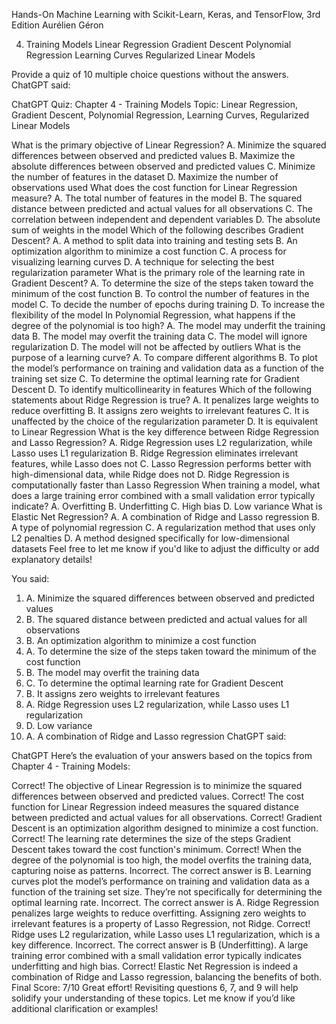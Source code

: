 Hands-On Machine Learning with Scikit-Learn, Keras, and TensorFlow, 3rd Edition
Aurélien Géron

4. Training Models
Linear Regression
Gradient Descent
Polynomial Regression
Learning Curves
Regularized Linear Models

Provide a quiz of 10 multiple choice questions without the answers.
ChatGPT said:

ChatGPT
Quiz: Chapter 4 - Training Models
Topic: Linear Regression, Gradient Descent, Polynomial Regression, Learning Curves, Regularized Linear Models

What is the primary objective of Linear Regression?
A. Minimize the squared differences between observed and predicted values
B. Maximize the absolute differences between observed and predicted values
C. Minimize the number of features in the dataset
D. Maximize the number of observations used
What does the cost function for Linear Regression measure?
A. The total number of features in the model
B. The squared distance between predicted and actual values for all observations
C. The correlation between independent and dependent variables
D. The absolute sum of weights in the model
Which of the following describes Gradient Descent?
A. A method to split data into training and testing sets
B. An optimization algorithm to minimize a cost function
C. A process for visualizing learning curves
D. A technique for selecting the best regularization parameter
What is the primary role of the learning rate in Gradient Descent?
A. To determine the size of the steps taken toward the minimum of the cost function
B. To control the number of features in the model
C. To decide the number of epochs during training
D. To increase the flexibility of the model
In Polynomial Regression, what happens if the degree of the polynomial is too high?
A. The model may underfit the training data
B. The model may overfit the training data
C. The model will ignore regularization
D. The model will not be affected by outliers
What is the purpose of a learning curve?
A. To compare different algorithms
B. To plot the model’s performance on training and validation data as a function of the training set size
C. To determine the optimal learning rate for Gradient Descent
D. To identify multicollinearity in features
Which of the following statements about Ridge Regression is true?
A. It penalizes large weights to reduce overfitting
B. It assigns zero weights to irrelevant features
C. It is unaffected by the choice of the regularization parameter
D. It is equivalent to Linear Regression
What is the key difference between Ridge Regression and Lasso Regression?
A. Ridge Regression uses L2 regularization, while Lasso uses L1 regularization
B. Ridge Regression eliminates irrelevant features, while Lasso does not
C. Lasso Regression performs better with high-dimensional data, while Ridge does not
D. Ridge Regression is computationally faster than Lasso Regression
When training a model, what does a large training error combined with a small validation error typically indicate?
A. Overfitting
B. Underfitting
C. High bias
D. Low variance
What is Elastic Net Regression?
A. A combination of Ridge and Lasso regression
B. A type of polynomial regression
C. A regularization method that uses only L2 penalties
D. A method designed specifically for low-dimensional datasets
Feel free to let me know if you'd like to adjust the difficulty or add explanatory details!






You said:
1) A. Minimize the squared differences between observed and predicted values
2) B. The squared distance between predicted and actual values for all observations
3) B. An optimization algorithm to minimize a cost function
4) A. To determine the size of the steps taken toward the minimum of the cost function
5) B. The model may overfit the training data
6) C. To determine the optimal learning rate for Gradient Descent
7) B. It assigns zero weights to irrelevant features
8) A. Ridge Regression uses L2 regularization, while Lasso uses L1 regularization
9) D. Low variance
10) A. A combination of Ridge and Lasso regression
ChatGPT said:

ChatGPT
Here’s the evaluation of your answers based on the topics from Chapter 4 - Training Models:

Correct! The objective of Linear Regression is to minimize the squared differences between observed and predicted values.
Correct! The cost function for Linear Regression indeed measures the squared distance between predicted and actual values for all observations.
Correct! Gradient Descent is an optimization algorithm designed to minimize a cost function.
Correct! The learning rate determines the size of the steps Gradient Descent takes toward the cost function's minimum.
Correct! When the degree of the polynomial is too high, the model overfits the training data, capturing noise as patterns.
Incorrect. The correct answer is B. Learning curves plot the model’s performance on training and validation data as a function of the training set size. They’re not specifically for determining the optimal learning rate.
Incorrect. The correct answer is A. Ridge Regression penalizes large weights to reduce overfitting. Assigning zero weights to irrelevant features is a property of Lasso Regression, not Ridge.
Correct! Ridge uses L2 regularization, while Lasso uses L1 regularization, which is a key difference.
Incorrect. The correct answer is B (Underfitting). A large training error combined with a small validation error typically indicates underfitting and high bias.
Correct! Elastic Net Regression is indeed a combination of Ridge and Lasso regression, balancing the benefits of both.
Final Score: 7/10
Great effort! Revisiting questions 6, 7, and 9 will help solidify your understanding of these topics. Let me know if you’d like additional clarification or examples!
